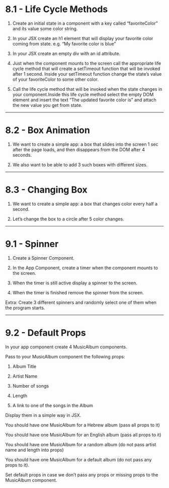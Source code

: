 # 8.1 - Life Cycle Methods

1. Create an initial state in a component with a key called “favoriteColor” and
   its value some color string.

2. In your JSX create an h1 element that will display your favorite color coming
   from state. e.g. “My favorite color is blue”

3. In your JSX create an empty div with an id attribute.

4. Just when the component mounts to the screen call the appropriate life cycle
   method that will create a setTimeout function that will be invoked after 1
   second. Inside your setTimeout function change the state’s value of your
   favoriteColor to some other color.

5. Call the life cycle method that will be invoked when the state changes in
   your component.Inside this life cycle method select the empty DOM element and
   insert the text “The updated favorite color is” and attach the new value you
   get from state.

---

# 8.2 - Box Animation

1. We want to create a simple app: a box that slides into the screen 1 sec after
   the page loads, and then disappears from the DOM after 4 seconds.

2. We also want to be able to add 3 such boxes with different sizes.

---

# 8.3 - Changing Box

1. We want to create a simple app: a box that changes color every half a second.

2. Let’s change the box to a circle after 5 color changes.

---

# 9.1 - Spinner

1. Create a Spinner Component.

2. In the App Component, create a timer when the component mounts to the screen.

3. When the timer is still active display a spinner to the screen.

4. When the timer is finished remove the spinner from the screen.

Extra: Create 3 different spinners and randomly select one of them when the
program starts.

---

# 9.2 - Default Props

In your app component create 4 MusicAlbum components.

Pass to your MusicAlbum component the following props:

1. Album Title

2. Artist Name

3. Number of songs

4. Length

5. A link to one of the songs in the Album

Display them in a simple way in JSX.

You should have one MusicAlbum for a Hebrew album (pass all props to it)

You should have one MusicAlbum for an English album (pass all props to it)

You should have one MusicAlbum for a random album (do not pass artist name and
length into props)

You should have one MusicAlbum for a default album (do not pass any props to
it).

Set default props in case we don’t pass any props or missing props to the
MusicAlbum component.
